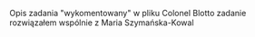 Opis zadania "wykomentowany" w pliku Colonel Blotto
zadanie rozwiązałem wspólnie z Maria Szymańska-Kowal
